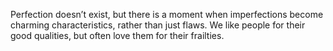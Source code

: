 

Perfection doesn’t exist, but there is a moment when imperfections become charming characteristics, rather
than just flaws. We like people for their good qualities, but often love them for their frailties.
